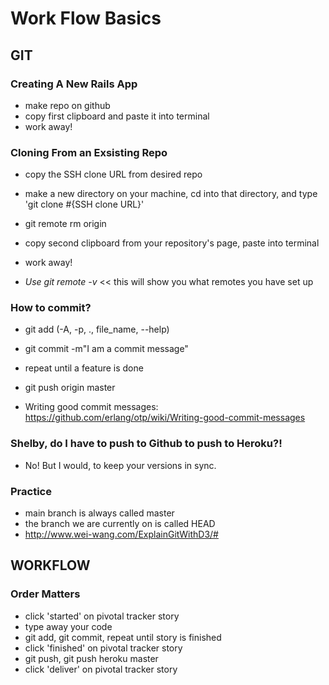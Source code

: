 # Work Flow Basics

## GIT

### Creating A New Rails App

- make repo on github
- copy first clipboard and paste it into terminal
- work away!

### Cloning From an Exsisting Repo

- copy the SSH clone URL from desired repo
- make a new directory on your machine, cd into that directory, and type 'git clone #{SSH clone URL}'
- git remote rm origin
- copy second clipboard from your repository's page, paste into terminal
- work away!


- *Use git remote -v*  << this will show you what remotes you have set up

### How to commit?

- git add (-A, -p, ., file_name, --help)
- git commit -m"I am a commit message"
- repeat until a feature is done
- git push origin master


- Writing good commit messages: https://github.com/erlang/otp/wiki/Writing-good-commit-messages

### Shelby, do I have to push to Github to push to Heroku?!

 - No! But I would, to keep your versions in sync.

### Practice

- main branch is always called master
- the branch we are currently on is called HEAD
- http://www.wei-wang.com/ExplainGitWithD3/#

## WORKFLOW

### Order Matters

- click 'started' on pivotal tracker story
- type away your code
- git add, git commit, repeat until story is finished
- click 'finished' on pivotal tracker story
- git push, git push heroku master
- click 'deliver' on pivotal tracker story
